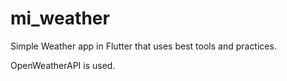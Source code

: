 # mi_weather

Simple Weather app in Flutter that uses best tools and practices.

OpenWeatherAPI is used.

